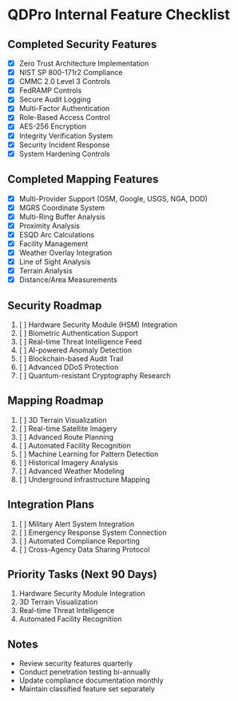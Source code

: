 
# QDPro Internal Feature Checklist

## Completed Security Features
- [x] Zero Trust Architecture Implementation
- [x] NIST SP 800-171r2 Compliance
- [x] CMMC 2.0 Level 3 Controls
- [x] FedRAMP Controls
- [x] Secure Audit Logging
- [x] Multi-Factor Authentication
- [x] Role-Based Access Control
- [x] AES-256 Encryption
- [x] Integrity Verification System
- [x] Security Incident Response
- [x] System Hardening Controls

## Completed Mapping Features
- [x] Multi-Provider Support (OSM, Google, USGS, NGA, DOD)
- [x] MGRS Coordinate System
- [x] Multi-Ring Buffer Analysis
- [x] Proximity Analysis
- [x] ESQD Arc Calculations
- [x] Facility Management
- [x] Weather Overlay Integration
- [x] Line of Sight Analysis
- [x] Terrain Analysis
- [x] Distance/Area Measurements

## Security Roadmap
1. [ ] Hardware Security Module (HSM) Integration
2. [ ] Biometric Authentication Support
3. [ ] Real-time Threat Intelligence Feed
4. [ ] AI-powered Anomaly Detection
5. [ ] Blockchain-based Audit Trail
6. [ ] Advanced DDoS Protection
7. [ ] Quantum-resistant Cryptography Research

## Mapping Roadmap
1. [ ] 3D Terrain Visualization
2. [ ] Real-time Satellite Imagery
3. [ ] Advanced Route Planning
4. [ ] Automated Facility Recognition
5. [ ] Machine Learning for Pattern Detection
6. [ ] Historical Imagery Analysis
7. [ ] Advanced Weather Modeling
8. [ ] Underground Infrastructure Mapping

## Integration Plans
1. [ ] Military Alert System Integration
2. [ ] Emergency Response System Connection
3. [ ] Automated Compliance Reporting
4. [ ] Cross-Agency Data Sharing Protocol

## Priority Tasks (Next 90 Days)
1. Hardware Security Module Integration
2. 3D Terrain Visualization
3. Real-time Threat Intelligence
4. Automated Facility Recognition

## Notes
- Review security features quarterly
- Conduct penetration testing bi-annually
- Update compliance documentation monthly
- Maintain classified feature set separately
